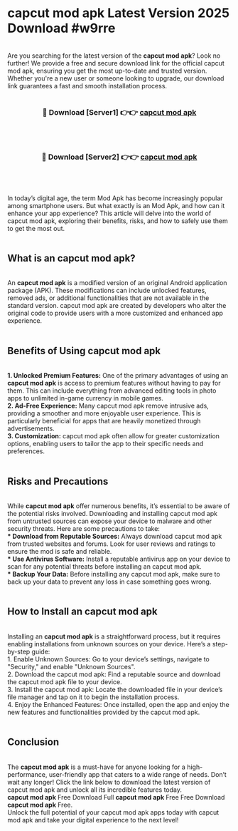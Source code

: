 # capcut mod apk Latest Version 2025 Download #w9rre<br>
<br>
Are you searching for the latest version of the <strong>capcut mod apk</strong>? Look no further! We provide a free and secure download link for the official capcut mod apk, ensuring you get the most up-to-date and trusted version. Whether you're a new user or someone looking to upgrade, our download link guarantees a fast and smooth installation process.
<br>
<br>
<div align="center">
<h3>🔴 Download [Server1] 👉👉 <a href="https://modyolo.store/capcut_mod_apk">capcut mod apk</a></h3><br>
<br>
<h3>🔴 Download [Server2] 👉👉 <a href="https://modyolo.store/=capcut_mod_apk">capcut mod apk</a></h3><br>
</div>
<br>
<br>
In today’s digital age, the term Mod Apk has become increasingly popular among smartphone users. But what exactly is an Mod Apk, and how can it enhance your app experience? This article will delve into the world of capcut mod apk, exploring their benefits, risks, and how to safely use them to get the most out.
<br>
<br>
<h2>What is an capcut mod apk?</h2>
<br>
An <strong>capcut mod apk</strong> is a modified version of an original Android application package (APK). These modifications can include unlocked features, removed ads, or additional functionalities that are not available in the standard version. capcut mod apk are created by developers who alter the original code to provide users with a more customized and enhanced app experience.
<br>
<br>
<h2>Benefits of Using capcut mod apk</h2>
<br>
<strong> 1. Unlocked Premium Features:</strong> One of the primary advantages of using an <strong>capcut mod apk</strong> is access to premium features without having to pay for them. This can include everything from advanced editing tools in photo apps to unlimited in-game currency in mobile games.
<br>
<strong> 2. Ad-Free Experience:</strong> Many capcut mod apk remove intrusive ads, providing a smoother and more enjoyable user experience. This is particularly beneficial for apps that are heavily monetized through advertisements.
<br>
<strong> 3. Customization:</strong> capcut mod apk often allow for greater customization options, enabling users to tailor the app to their specific needs and preferences.
<br>
<br>
<h2>Risks and Precautions</h2>
<br>
While <strong>capcut mod apk</strong> offer numerous benefits, it’s essential to be aware of the potential risks involved. Downloading and installing capcut mod apk from untrusted sources can expose your device to malware and other security threats. Here are some precautions to take:
<br>
<strong> * Download from Reputable Sources:</strong> Always download capcut mod apk from trusted websites and forums. Look for user reviews and ratings to ensure the mod is safe and reliable.
<br>
<strong> * Use Antivirus Software:</strong> Install a reputable antivirus app on your device to scan for any potential threats before installing an capcut mod apk.
<br>
<strong> * Backup Your Data:</strong> Before installing any capcut mod apk, make sure to back up your data to prevent any loss in case something goes wrong.
<br>
<br>
<h2>How to Install an capcut mod apk</h2>
<br>
Installing an <strong>capcut mod apk</strong> is a straightforward process, but it requires enabling installations from unknown sources on your device. Here’s a step-by-step guide:
<br>
 1. Enable Unknown Sources: Go to your device’s settings, navigate to "Security," and enable "Unknown Sources".
<br>
 2. Download the capcut mod apk: Find a reputable source and download the capcut mod apk file to your device.
<br>
 3. Install the capcut mod apk: Locate the downloaded file in your device’s file manager and tap on it to begin the installation process.
<br>
 4. Enjoy the Enhanced Features: Once installed, open the app and enjoy the new features and functionalities provided by the capcut mod apk.
<br>
<br>
<h2><strong>Conclusion</strong></h2>
<br>
The <strong>capcut mod apk</strong> is a must-have for anyone looking for a high-performance, user-friendly app that caters to a wide range of needs. Don’t wait any longer! Click the link below to download the latest version of capcut mod apk and unlock all its incredible features today.
<br>
<strong>capcut mod apk</strong> Free Download Full <strong>capcut mod apk</strong> Free Free Download <strong>capcut mod apk</strong> Free.
<br>
Unlock the full potential of your capcut mod apk apps today with capcut mod apk and take your digital experience to the next level!

